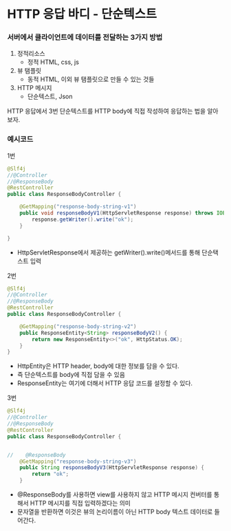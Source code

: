 # HTTP 응답 바디 - 단순텍스트

### 서버에서 클라이언트에 데이터를 전달하는 3가지 방법

1. 정적리소스
   - 정적 HTML, css, js
2. 뷰 탬플릿
   - 동적 HTML, 이외 뷰 탬플릿으로 만들 수 있는 것들
3. HTTP 메시지
   - 단순텍스트, Json



HTTP 응답에서 3번 단순텍스트를 HTTP body에 직접 작성하여 응답하는 법을 알아보자.



### 예시코드

1번

```java
@Slf4j
//@Controller
//@ResponseBody
@RestController
public class ResponseBodyController {

    @GetMapping("response-body-string-v1")
    public void responseBodyV1(HttpServletResponse response) throws IOException {
        response.getWriter().write("ok");
    }

}
```

- HttpServletResponse에서 제공하는 getWriter().write()메서드를 통해 단순택스트 입력



2번

```java
@Slf4j
//@Controller
//@ResponseBody
@RestController
public class ResponseBodyController {

    @GetMapping("response-body-string-v2")
    public ResponseEntity<String> responseBodyV2() {
        return new ResponseEntity<>("ok", HttpStatus.OK);
    }
}
```

- HttpEntity은 HTTP header, body에 대한 정보를 담을 수 있다.
- 즉 단순텍스트를 body에 직접 담을 수 있음
- ResponseEntity는 여기에 더해서 HTTP 응답 코드를 설정할 수 있다.



3번

```java
@Slf4j
//@Controller
//@ResponseBody
@RestController
public class ResponseBodyController {


//    @ResponseBody
    @GetMapping("response-body-string-v3")
    public String responseBodyV3(HttpServletResponse response) {
        return "ok";
    }
```

- @ResponseBody를 사용하면 view를 사용하지 않고 HTTP 메시지 컨버터를 통해서 HTTP 메시지를 직접 입력하겠다는 의미
- 문자열을 반환하면 이것은 뷰의 논리이름이 아닌 HTTP body 텍스트 데이터로 들어간다.